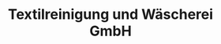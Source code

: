 ---
title: "Textilreinigung und Wäscherei GmbH"
url: /guestrow/textilreinigung-und-waescherei-gmbh/
shop: Wäscherei
---